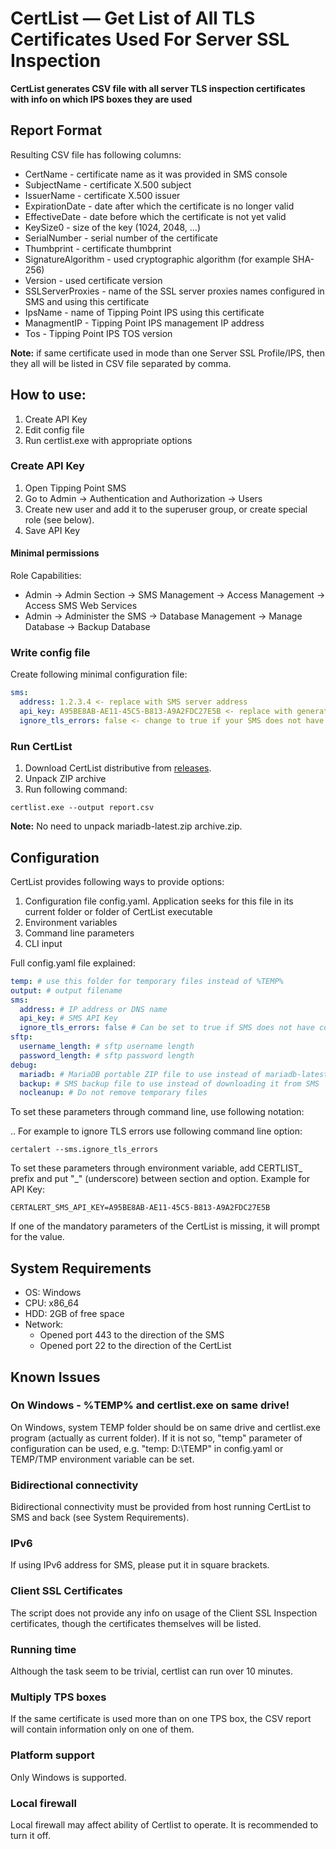 
# CertList — Get List of All TLS Certificates Used For Server SSL Inspection 

**CertList generates CSV file with all server TLS inspection certificates with info on which IPS boxes they are used**

## Report Format

Resulting CSV file has following columns:
<!-- - Id - internal ID of this certificate -->
-	CertName - certificate name as it was provided in SMS console
-	SubjectName - certificate X.500 subject
-	IssuerName - certificate X.500 issuer
-	ExpirationDate - date after which the certificate is no longer valid
-	EffectiveDate - date before which the certificate is not yet valid    
-	KeySize0 - size of the key (1024, 2048, ...)
-	SerialNumber - serial number of the certificate 
-	Thumbprint - certificate thumbprint
-	SignatureAlgorithm - used cryptographic algorithm (for example SHA-256)
-	Version - used certificate version 
-	SSLServerProxies - name of the SSL server proxies names configured in SMS and using this certificate   
-	IpsName - name of Tipping Point IPS using this certificate
-	ManagmentIP - Tipping Point IPS management IP address
-	Tos - Tipping Point IPS TOS version

**Note:** if same certificate used in mode than one Server SSL Profile/IPS, then they all will be listed in CSV file separated by comma.

## How to use:
1. Create API Key
2. Edit config file
3. Run certlist.exe with appropriate options

### Create API Key
1. Open Tipping Point SMS
2. Go to Admin -> Authentication and Authorization -> Users
3. Create new user and add it to the superuser group, or create special role (see below).
4. Save API Key

#### Minimal permissions

Role Capabilities:
- Admin -> Admin Section -> SMS Management -> Access Management -> Access SMS Web Services
- Admin -> Administer the SMS -> Database Management -> Manage Database -> Backup Database

### Write config file
Create following minimal configuration file:
```yaml
sms:
  address: 1.2.3.4 <- replace with SMS server address
  api_key: A95BE8AB-AE11-45C5-B813-A9A2FDC27E5B <- replace with generated API Key
  ignore_tls_errors: false <- change to true if your SMS does not have valid certificate
```

### Run CertList

1. Download CertList distributive from  [releases](https://github.com/mpkondrashin/certlist/releases/latest).
2. Unpack ZIP archive
3. Run following command:
```commandline
certlist.exe --output report.csv
```

**Note:** No need to unpack mariadb-latest.zip archive.zip.

## Configuration

CertList provides following ways to provide options:
1. Configuration file config.yaml. Application seeks for this file in its current folder or folder of CertList executable
2. Environment variables
3. Command line parameters
4. CLI input

Full config.yaml file explained:
```yaml
temp: # use this folder for temporary files instead of %TEMP%
output: # output filename
sms:
  address: # IP address or DNS name
  api_key: # SMS API Key
  ignore_tls_errors: false # Can be set to true if SMS does not have correct certificate
sftp:
  username_length: # sftp username length
  password_length: # sftp password length
debug:
  mariadb: # MariaDB portable ZIP file to use instead of mariadb-latest.zip
  backup: # SMS backup file to use instead of downloading it from SMS
  nocleanup: # Do not remove temporary files
```

To set these parameters through command line, use following notation: <section>.<parameter>. For example to ignore TLS errors use following command line option:
```commandline 
certalert --sms.ignore_tls_errors
```

To set these parameters through environment variable, add CERTLIST_ prefix and put "_" (underscore) between section and option. Example for API Key:
```commandline
CERTALERT_SMS_API_KEY=A95BE8AB-AE11-45C5-B813-A9A2FDC27E5B
```

If one of the mandatory parameters of the CertList is missing, it will prompt for the value.

## System Requirements

- OS: Windows
- CPU: x86_64
- HDD: 2GB of free space
- Network:
  - Opened port 443 to the direction of the SMS
  - Opened port 22 to the direction of the CertList

## Known Issues

### On Windows - %TEMP% and certlist.exe on same drive!
On Windows, system TEMP folder should be on same drive and certlist.exe program (actually as current folder). If it is not so, "temp" parameter of configuration can be used, e.g. "temp: D:\TEMP" in config.yaml or TEMP/TMP environment variable can be set.

### Bidirectional connectivity
Bidirectional connectivity must be provided from host running CertList to SMS and back (see System Requirements).

### IPv6
If using IPv6 address for SMS, please put it in square brackets.

### Client SSL Certificates
The script does not provide any info on usage of the Client SSL Inspection certificates, though the certificates themselves will be listed.

### Running time
Although the task seem to be trivial, certlist can run over 10 minutes.

### Multiply TPS boxes
If the same certificate is used more than on one TPS box, the CSV
report will contain information only on one of them.

### Platform support
Only Windows is supported.

### Local firewall
Local firewall may affect ability of Certlist to operate. It is recommended to turn it off.